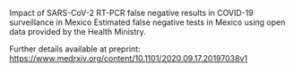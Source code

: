 Impact of SARS-CoV-2 RT-PCR false negative results in COVID-19 surveillance in Mexico
Estimated false negative tests in Mexico using open data provided by the Health Ministry. </br>


Further details available at preprint: https://www.medrxiv.org/content/10.1101/2020.09.17.20197038v1
